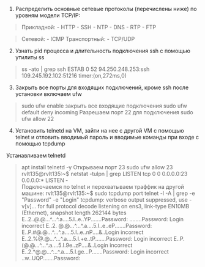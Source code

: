 1. Распределить основные сетевые протоколы (перечислены ниже) по уровням модели TCP/IP:

> Прикладной:
 	- HTTP
	- SSH
	- NTP
	- DNS
	- RTP
	- FTP
	
> Сетевой:
	- ICMP
> Транспортный:
	- TCP/UDP

2. Узнать pid процесса и длительность подключения ssh с помощью утилиты ss
> ss -ato | grep ssh
> ESTAB      0      52     94.250.248.253:ssh      109.245.192.102:51216 timer:(on,272ms,0)
3. Закрыть все порты для входящих подключений, кроме ssh
после установки включаем ufw 
> sudo ufw enable
закрыть все входящие подключения 
> sudo ufw default deny incoming
Разрешаем порт 22 для подключения
> sudo ufw allow 22

4. Установить telnetd на VM, зайти на нее с другой VM с помощью telnet и отловить вводимый пароль и вводимые команды при входе c помощью tcpdump

Устанавливаем telnetd
>  apt install telnetd -y
Открываем порт 23
> sudo ufw allow 23
> rvlt135@rvlt135:~$ netstat -tulpn | grep LISTEN
> tcp        0      0 0.0.0.0:23              0.0.0.0:*               LISTEN      -  
Подключаемся по telnet и перехватываем траффик на другой машине:
> rvlt135@rvlt135:~$ sudo tcpdump port telnet -l -A | grep -e "Password" -e "Login"
> tcpdump: verbose output suppressed, use -v[v]... for full protocol decode
> listening on ens3, link-type EN10MB (Ethernet), snapshot length 262144 bytes
> E..2..@.@...^...^.a....5.I..e..YP.......Password: 
> ........Password: 
> Login incorrect
> E..2. @.@...^...^.a....5.I..e..eP.......Password: 
> E..P.#@.@...^...^.a....5.I..e..nP....&..Login incorrect
> E..2.%@.@...^...^.a....5.I.+e..tP.......Password: 
> Login incorrect
> E..P.(@.@...^...^.a....5.I.9e..zP....&..Login incorrect
> E..2.*@.@...^...^.a....5.I.ge...P.......Password: 
> Login incorrect
> ..w..UQP.......Password: 
